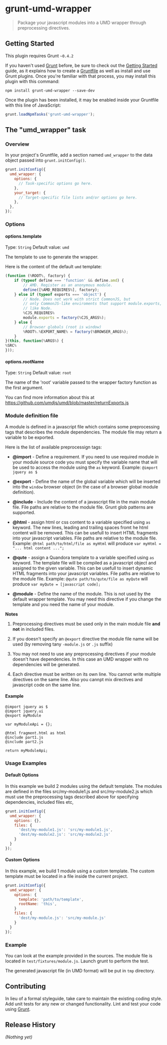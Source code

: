 # grunt-umd-wrapper

> Package your javascript modules into a UMD wrapper through preprocessing directives. 

## Getting Started
This plugin requires Grunt `~0.4.2`

If you haven't used [Grunt](http://gruntjs.com/) before, be sure to check out the [Getting Started](http://gruntjs.com/getting-started) guide, as it explains how to create a [Gruntfile](http://gruntjs.com/sample-gruntfile) as well as install and use Grunt plugins. Once you're familiar with that process, you may install this plugin with this command:

```shell
npm install grunt-umd-wrapper --save-dev
```

Once the plugin has been installed, it may be enabled inside your Gruntfile with this line of JavaScript:

```js
grunt.loadNpmTasks('grunt-umd-wrapper');
```

## The "umd_wrapper" task

### Overview
In your project's Gruntfile, add a section named `umd_wrapper` to the data object passed into `grunt.initConfig()`.

```js
grunt.initConfig({
  umd_wrapper: {
    options: {
      // Task-specific options go here.
    },
    your_target: {
      // Target-specific file lists and/or options go here.
    },
  },
});
```

### Options

#### options.template
Type: `String`
Default value: `umd`

The template to use to generate the wrapper.

Here is the content of the default `umd` template:

```js
(function (%ROOT%, factory) {
    if (typeof define === 'function' && define.amd) {
        // AMD. Register as an anonymous module.
        define([%AMD_REQUIRES%], factory);
    } else if (typeof exports === 'object') {
        // Node. Does not work with strict CommonJS, but
        // only CommonJS-like enviroments that support module.exports,
        // like Node.
        %CJS_REQUIRES%
        module.exports = factory(%CJS_ARGS%);
    } else {
        // Browser globals (root is window)
        %ROOT%.%EXPORT_NAME% = factory(%BROWSER_ARGS%);
    }
}(this, function(%ARGS%) {
%SRC%
}));
```

#### options.rootName
Type: `String`
Default value: `root`

The name of the 'root' variable passed to the wrapper factory function as the first argument. 

You can find more information about this at https://github.com/umdjs/umd/blob/master/returnExports.js 


### Module definition file
A module is defined in a javascript file which contains some preprocessing tags that describes the module dependencies. 
The module file may return a variable to be exported.

Here is the list of available preprocessign tags:

* **@import**  - Define a requirement. If you need to use required module in your module source code you must specify the variable name that will be used to access the module using the `as` keyword. 
Example: `@import jquery as $`

* **@export**  - Define the name of the global variable which will be inserted into the `window` browser object (in the case of a browser global module definition).

* **@include** - Include the content of a javascript file in the main module file. File paths are relative to the module file. Grunt glob patterns are supported. 

* **@html**    - assign html or css content to a variable specified using `as` keyword. The new lines, leading and trailing spaces fromt he html content will be removed. This can be usefull to insert HTML fragments into your javascript variables. File paths are relative to the module file. 
Example: `@html path/to/html/file as myHtml` will produce `var myHtml = "... html content ...";` 

* **@qute**    - assign a Quandora template to a variable specified using `as` keyword. The template file will be compiled as a javascript object and assigned to the given variable. This can be usefull to insert dynamic HTML fragments into your javascript variables. File paths are relative to the module file. 
Example: `@qute path/to/qute/file as myQute` will produce `var myQute = [javascript code];` 

* **@module**  - Define the name of the module. This is not used by the default wrapper template. 
You may need this directive if you change the template and you need the name of your module.


**Notes** 

1. Preprocessing directives must be used only in the main module file **and not** in included files.

2. If you doesn't specify an `@export` directive the module file name will be used (by removing tany `-module.js` or `.js` suffix)

3. You may not need to use any preprocessing directives if your module doesn't have dependencies. In this case an UMD wrapper with no dependencies will be generated.

4. Each directive must be written on its own line. You cannot write multiple directives on the same line. Also you cannpt mix directives and javascript code on the same line.

#### Example
```
@import jquery as $
@import jquery.ui
@export myModule

var myModuleApi = {};

@html fragment.html as html
@include part1.js
@include part2.js

return myModuleApi;
```

### Usage Examples

#### Default Options
In this example we build 2 modules using the default template. The modules are defined in the files src/my-module1.js and src/my-module2.js
which must use the preprocessing tags described above for specifying dependencies, included files etc,

```js
grunt.initConfig({
  umd_wrapper: {
    options: {},
    files: {
      'dest/my-module1.js': 'src/my-module1.js',
      'dest/my-module2.js': 'src/my-module2.js'
    }
  }
});
```

#### Custom Options
In this example, we build 1 module using a custom template. The custom template must be located in a file inside the current project.

```js
grunt.initConfig({
  umd_wrapper: {
    options: {
      template: 'path/to/template',
      rootName: 'this',
    }
    files: {
      'dest/my-module.js': 'src/my-module.js'
    }
  }
});
```

### Example
You can look at the example provided in the sources.
The module file is located in `test/fixtures/module.js`. 
Launch grunt to perform the test. 

The generated javascript file (in UMD format) will be put in `tmp` directory.  

## Contributing
In lieu of a formal styleguide, take care to maintain the existing coding style. Add unit tests for any new or changed functionality. Lint and test your code using [Grunt](http://gruntjs.com/).

## Release History
_(Nothing yet)_
